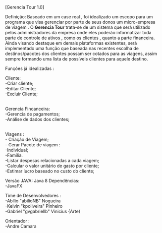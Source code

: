 
[Gerencia Tour 1.0]

Definição: Baseado em um case real , foi idealizado  um escopo para um programa que visa gerenciar por parte de seus donos um micro-empresa de viagem .
O <b>Gerencia Tour</b> trata-se de um sistema que será utilizado pelos administradores da empresa onde eles poderão informatizar toda parte de controle de ativos , como os clientes , quanto a parte financeira. Ainda visando destaque em demais plataformas existentes, será implementado uma função que baseada nas recentes escolha  de destinos/pacotes dos clientes possam ser cotados para as viagens, assim sempre formando uma lista de possíveis clientes para aquele destino.



Funções já idealizadas :

Cliente:
	<br>-Criar cliente;
	<br>-Editar Cliente;
	<br>-Excluir Cliente;

<br>Gerencia Fincanceira:
	<br>-Gerencia de pagamentos;
	<br>-Análise de dados dos clientes;
	
<br>Viagens : 
	<br>- Criação de Viagem; 
	<br>- Gerar Pacote de viagem : 
		<br>-Individual;
		<br>-Família.
	<br>-Listar despesas relacionadas a cada viagem;
	<br>-Calcular  o valor unitário de gasto por cliente;
	<br>-Estimar lucro baseado no custo do cliente;

  
  
  
Versão JAVA: Java 8
Dependências: 
	<br>-JavaFX

Time de Desenvolvedores : 
<br>-Abílio "abilioNB" Nogueira 
<br>-Kelvin "kpoliveira" Pinheiro
<br>-Gabriel "gvgabriellb" Vinicius {Arte}

Orientador : 
<br>-Andre Camara
